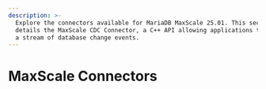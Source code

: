 ```yaml
---
description: >-
  Explore the connectors available for MariaDB MaxScale 25.01. This section
  details the MaxScale CDC Connector, a C++ API allowing applications to consume
  a stream of database change events.
---
```


# MaxScale Connectors

